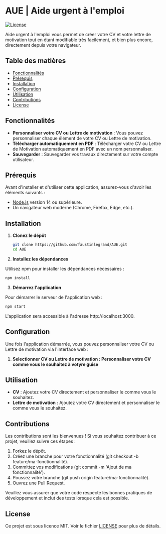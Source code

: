 # AUE | Aide urgent à l'emploi

[![License](https://img.shields.io/badge/license-MIT-blue.svg)](LICENSE)

Aide urgent à l'emploi vous permet de créer votre CV et votre lettre de motivation tout en étant modifiable très facilement, et bien plus encore, directement depuis votre navigateur.

## Table des matières

- [Fonctionnalités](#fonctionnalités)
- [Prérequis](#prérequis)
- [Installation](#installation)
- [Configuration](#configuration)
- [Utilisation](#utilisation)
- [Contributions](#contributions)
- [License](#license)

## Fonctionnalités

- **Personnaliser votre CV ou Lettre de motivation** : Vous pouvez personnaliser chaque élément de votre CV ou Lettre de motivation.
- **Télécharger automatiquement en PDF** : Télécharger votre CV ou Lettre de Motivation automatiquement en PDF avec un nom personnaliser.
- **Sauvegarder** : Sauvegarder vos travaux directement sur votre compte utilisateur.

## Prérequis

Avant d'installer et d'utiliser cette application, assurez-vous d'avoir les éléments suivants :

- [Node.js](https://nodejs.org/) version 14 ou supérieure.
- Un navigateur web moderne (Chrome, Firefox, Edge, etc.).

## Installation

1. **Clonez le dépôt**

   ```bash
   git clone https://github.com/faustinlegrand/AUE.git
   cd AUE
   ```
2. **Installez les dépendances**

  Utilisez npm pour installer les dépendances nécessaires :

  ```bash
  npm install
  ```

3. **Démarrez l'application**

  Pour démarrer le serveur de l'application web :

  ```bash
  npm start
  ```
  
  L'application sera accessible à l'adresse http://localhost:3000.

## Configuration

Une fois l'application démarrée, vous pouvez personnaliser votre CV ou Lettre de motivation via l'interface web :

1. **Selectionner CV ou Lettre de motivation : Personnaliser votre CV comme vous le souhaitez à votyre guise**

## Utilisation

- **CV** : Ajoutez votre CV directement et personnaliser le comme vous le souhaitez.
- **Lettre de motivation** : Ajoutez votre CV directement et personnaliser le comme vous le souhaitez.


## Contributions

Les contributions sont les bienvenues ! Si vous souhaitez contribuer à ce projet, veuillez suivre ces étapes :

1. Forkez le dépôt.
2. Créez une branche pour votre fonctionnalité (git checkout -b feature/ma-fonctionnalité).
3. Committez vos modifications (git commit -m 'Ajout de ma fonctionnalité').
4. Poussez votre branche (git push origin feature/ma-fonctionnalité).
5. Ouvrez une Pull Request.
   
Veuillez vous assurer que votre code respecte les bonnes pratiques de développement et inclut des tests lorsque cela est possible.

## License

Ce projet est sous licence MIT. Voir le fichier [LICENSE](https://opensource.org/licenses/MIT) pour plus de détails.

